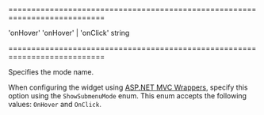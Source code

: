 <!--**
/*-------------------------------------------
    Auto-generated file. Do not modify.
-------------------------------------------

**-->
===========================================================================
<!--default-->'onHover'<!--/default-->
<!--acceptValues-->'onHover' | 'onClick'<!--/acceptValues-->
<!--type-->string<!--/type-->
===========================================================================

<!--shortDescription-->
Specifies the mode name.
<!--/shortDescription-->

<!--fullDescription-->
When configuring the widget using [ASP.NET MVC Wrappers](/Documentation/Guide/ASP.NET_MVC_Wrappers/Fundamentals/), specify this option using the `ShowSubmenuMode` enum. This enum accepts the following values: `OnHover` and `OnClick`.
<!--/fullDescription-->